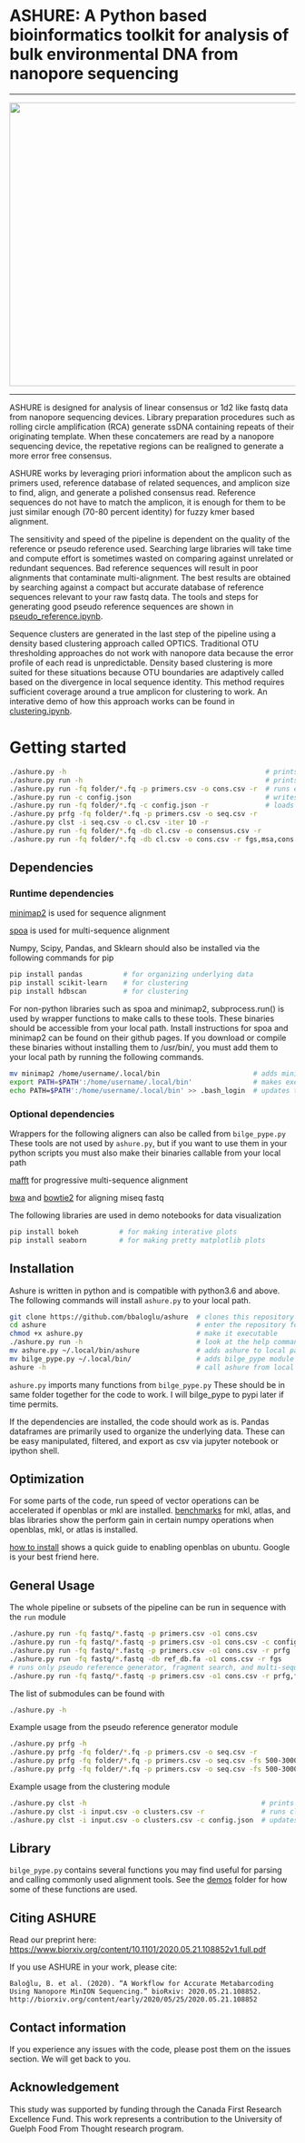 # ASHURE: A Python based bioinformatics toolkit for analysis of bulk environmental DNA from nanopore sequencing

-------------
<p align="center">
  <img src='readme_imgs/ASHURE_full_diagram.png' width='650' height='500'>
</p>

-------------

ASHURE is designed for analysis of linear consensus or 1d2 like fastq data from nanopore sequencing devices. Library preparation procedures such as rolling circle amplification (RCA) generate ssDNA containing repeats of their originating template. When these concatemers are read by a nanopore sequencing device, the repetative regions can be realigned to generate a more error free consensus.

ASHURE works by leveraging priori information about the amplicon such as primers used, reference database of related sequences, and amplicon size to find, align, and generate a polished consensus read. Reference sequences do not have to match the amplicon, it is enough for them to be just similar enough (70-80 percent identity) for fuzzy kmer based alignment.

The sensitivity and speed of the pipeline is dependent on the quality of the reference or pseudo reference used. Searching large libraries will take time and compute effort is sometimes wasted on comparing against unrelated or redundant sequences. Bad reference sequences will result in poor alignments that contaminate multi-alignment. The best results are obtained by searching against a compact but accurate database of reference sequences relevant to your raw fastq data. The tools and steps for generating good pseudo reference sequences are shown in [pseudo_reference.ipynb](https://bbaloglu.github.io/pages/ashure/pseudo_reference.html).

Sequence clusters are generated in the last step of the pipeline using a density based clustering approach called OPTICS. Traditional OTU thresholding approaches do not work with nanopore data because the error profile of each read is unpredictable. Density based clustering is more suited for these situations because OTU boundaries are adaptively called based on the divergence in local sequence identity. This method requires sufficient coverage around a true amplicon for clustering to work. An interative demo of how this approach works can be found in [clustering.ipynb](https://bbaloglu.github.io/pages/ashure/clustering.html).

# Getting started
```bash
./ashure.py -h                                                 # prints help
./ashure.py run -h                                             # prints help on a submodule
./ashure.py run -fq folder/*.fq -p primers.csv -o cons.csv -r  # runs everything with default parameters
./ashure.py run -c config.json                                 # writes parameters to config.json
./ashure.py run -fq folder/*.fq -c config.json -r              # loads parameters from config.json and run everything
./ashure.py prfg -fq folder/*.fq -p primers.csv -o seq.csv -r           # runs prfg module
./ashure.py clst -i seq.csv -o cl.csv -iter 10 -r                       # runs clst module for 10 iterations
./ashure.py run -fq folder/*.fq -db cl.csv -o consensus.csv -r          # runs everything with cl.csv as reference
./ashure.py run -fq folder/*.fq -db cl.csv -o cons.csv -r fgs,msa,cons  # runs fgs, msa, and cons modules only 
```

## Dependencies
### Runtime dependencies
[minimap2](https://github.com/lh3/minimap2) is used for sequence alignment

[spoa](https://github.com/lh3/minimap2) is used for multi-sequence alignment

Numpy, Scipy, Pandas, and Sklearn should also be installed via the following commands for pip
```bash
pip install pandas          # for organizing underlying data
pip install scikit-learn    # for clustering
pip install hdbscan         # for clustering
```

For non-python libraries such as spoa and minimap2, subprocess.run() is used by wrapper functions to make calls to these tools. These binaries should be accessible from your local path. Install instructions for spoa and minimap2 can be found on their github pages. If you download or compile these binaries without installing them to /usr/bin/, you must add them to your local path by running the following commands.
```bash
mv minimap2 /home/username/.local/bin                       # adds minimap2 to your local binary path
export PATH=$PATH':/home/username/.local/bin'               # makes executables in ~/.local/bin accessible in your shell
echo PATH=$PATH':/home/username/.local/bin' >> .bash_login  # updates these settings everytime you login
```

### Optional dependencies
Wrappers for the following aligners can also be called from `bilge_pype.py` These tools are not used by `ashure.py`, but if you want to use them in your python scripts you must also make their binaries callable from your local path 

[mafft](https://mafft.cbrc.jp/alignment/software/source.html) for progressive multi-sequence alignment

[bwa](https://github.com/lh3/bwa) and [bowtie2](https://github.com/BenLangmead/bowtie) for aligning miseq fastq

The following libraries are used in demo notebooks for data visualization
```bash
pip install bokeh          # for making interative plots
pip install seaborn        # for making pretty matplotlib plots
```

## Installation
Ashure is written in python and is compatible with python3.6 and above. The following commands will install `ashure.py` to your local path.
```bash
git clone https://github.com/bbaloglu/ashure  # clones this repository
cd ashure                                     # enter the repository folder
chmod +x ashure.py                            # make it executable
./ashure.py run -h                            # look at the help commands
mv ashure.py ~/.local/bin/ashure              # adds ashure to local path
mv bilge_pype.py ~/.local/bin/                # adds bilge_pype module to local path with ashure
ashure -h                                     # call ashure from local path
```

`ashure.py` imports many functions from `bilge_pype.py` These should be in same folder together for the code to work. I will bilge_pype to pypi later if time permits.

If the dependencies are installed, the code should work as is. Pandas dataframes are primarily used to organize the underlying data. These can be easy manipulated, filtered, and export as csv via jupyter notebook or ipython shell.

## Optimization
For some parts of the code, run speed of vector operations can be accelerated if openblas or mkl are installed.
[benchmarks](https://markus-beuckelmann.de/blog/boosting-numpy-blas.html) for mkl, atlas, and blas libraries show the perform gain in certain numpy operations when openblas, mkl, or atlas is installed.

[how to install](https://stackoverflow.com/questions/29979539/how-can-i-make-numpy-use-openblas-in-ubuntu#42647590) shows a quick guide to enabling openblas on ubuntu. Google is your best friend here.

## General Usage
The whole pipeline or subsets of the pipeline can be run in sequence with the `run` module
```bash
./ashure.py run -fq fastq/*.fastq -p primers.csv -o1 cons.csv                   # runs full pipeline with default parameters
./ashure.py run -fq fastq/*.fastq -p primers.csv -o1 cons.csv -c config.json    # runs full pipeline with custom parameters 
./ashure.py run -fq fastq/*.fastq -p primers.csv -o1 cons.csv -r prfg           # runs only pseudo reference generator
./ashure.py run -fq fastq/*.fastq -db ref_db.fa -o1 cons.csv -r fgs             # runs only fragment search with ref_db.fa sequences
# runs only pseudo reference generator, fragment search, and multi-sequence alignment with default parameters
./ashure.py run -fq fastq/*.fastq -p primers.csv -o1 cons.csv -r prfg,fgs,msa
```

The list of submodules can be found with
```bash
./ashure.py -h
```

Example usage from the pseudo reference generator module
```bash
./ashure.py prfg -h                                                         # prints help
./ashure.py prfg -fq folder/*.fq -p primers.csv -o seq.csv -r               # runs the module
./ashure.py prfg -fq folder/*.fq -p primers.csv -o seq.csv -fs 500-3000 -r  # runs the module with fastq filter for 500-3000bp
./ashure.py prfg -fq folder/*.fq -p primers.csv -o seq.csv -fs 500-3000 -c config.json  # updates config.json with custom parameters
```

Example usage from the clustering module
```bash
./ashure.py clst -h                                           # prints help
./ashure.py clst -i input.csv -o clusters.csv -r              # runs clustering
./ashure.py clst -i input.csv -o clusters.csv -c config.json  # updates config.json with custom parameters
```

## Library
`bilge_pype.py` contains several functions you may find useful for parsing and calling commonly used alignment tools. See the [demos](https://github.com/bbaloglu/ashure/tree/master/demo) folder for how some of these functions are used.

## Citing ASHURE

Read our preprint here: https://www.biorxiv.org/content/10.1101/2020.05.21.108852v1.full.pdf

If you use ASHURE in your work, please cite:

    Baloğlu, B. et al. (2020). “A Workflow for Accurate Metabarcoding Using Nanopore MinION Sequencing.” bioRxiv: 2020.05.21.108852. http://biorxiv.org/content/early/2020/05/25/2020.05.21.108852

## Contact information

If you experience any issues with the code, please post them on the issues section. We will get back to you. 

## Acknowledgement
This study was supported by funding through the Canada First Research Excellence Fund. This work represents a contribution to the University of Guelph Food From Thought research program.  

